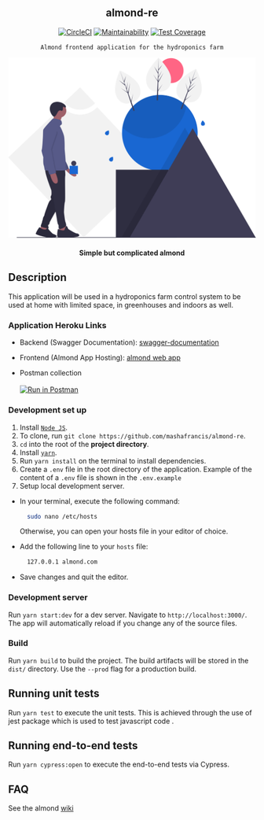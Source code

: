 <div align="center">

## almond-re

[![CircleCI](https://circleci.com/gh/mashafrancis/almond-re.svg?style=svg)](https://circleci.com/gh/mashafrancis/almond-re)
[![Maintainability](https://api.codeclimate.com/v1/badges/dbebee07d6ea948658c1/maintainability)](https://codeclimate.com/github/mashafrancis/almond-re/maintainability)
[![Test Coverage](https://api.codeclimate.com/v1/badges/dbebee07d6ea948658c1/test_coverage)](https://codeclimate.com/github/mashafrancis/almond-re/test_coverage)

</div>

<div align="center">

    Almond frontend application for the hydroponics farm

  [![Almond](../public/images/readme.svg)](https://almond-re-staging.herokuapp.com/)

  #### Simple but complicated almond

</div>

## Description
This application will be used in a hydroponics farm control system to be used at home with limited space, in greenhouses and indoors as well.

### Application Heroku Links

-   Backend (Swagger Documentation):
    [swagger-documentation](https://kari4me-api.herokuapp.com/)

-   Frontend (Almond App Hosting):
    [almond web app](https://almond-re-staging.herokuapp.com/)

-   Postman collection
    <br />
    <br />
    [![Run in Postman](https://run.pstmn.io/button.svg)](https://app.getpostman.com/run-collection/f9f0f4ab064818fbf641)

### Development set up
1. Install [`Node JS`](https://nodejs.org/en/).
2. To clone, run `git clone https://github.com/mashafrancis/almond-re`.
3. `cd` into the root of the **project directory**.
4. Install [`yarn`](https://yarnpkg.com/en/docs/install#mac-stable).
5. Run `yarn install` on the terminal to install dependencies.
6. Create a `.env` file in the root directory of the application. Example of the content of a `.env` file is shown in the `.env.example`
7. Setup local development server.

- In your terminal, execute the following command:
  ```bash
    sudo nano /etc/hosts
  ```
  Otherwise, you can open your hosts file in your editor of choice.
- Add the following line to your `hosts` file:

  ```bash
    127.0.0.1 almond.com
  ```

- Save changes and quit the editor.

### Development server

Run `yarn start:dev` for a dev server. Navigate to `http://localhost:3000/`. The app will automatically reload if you change any of the source files.

### Build

Run `yarn build` to build the project. The build artifacts will be stored in the `dist/` directory. Use the `--prod` flag for a production build.

## Running unit tests

Run `yarn test` to execute the unit tests. This is achieved through the use of jest package which is used to test javascript code .

## Running end-to-end tests

Run `yarn cypress:open` to execute the end-to-end tests via Cypress.

## FAQ
See the almond [wiki](https://github.com/mashafrancis/almond-hw/wiki)
